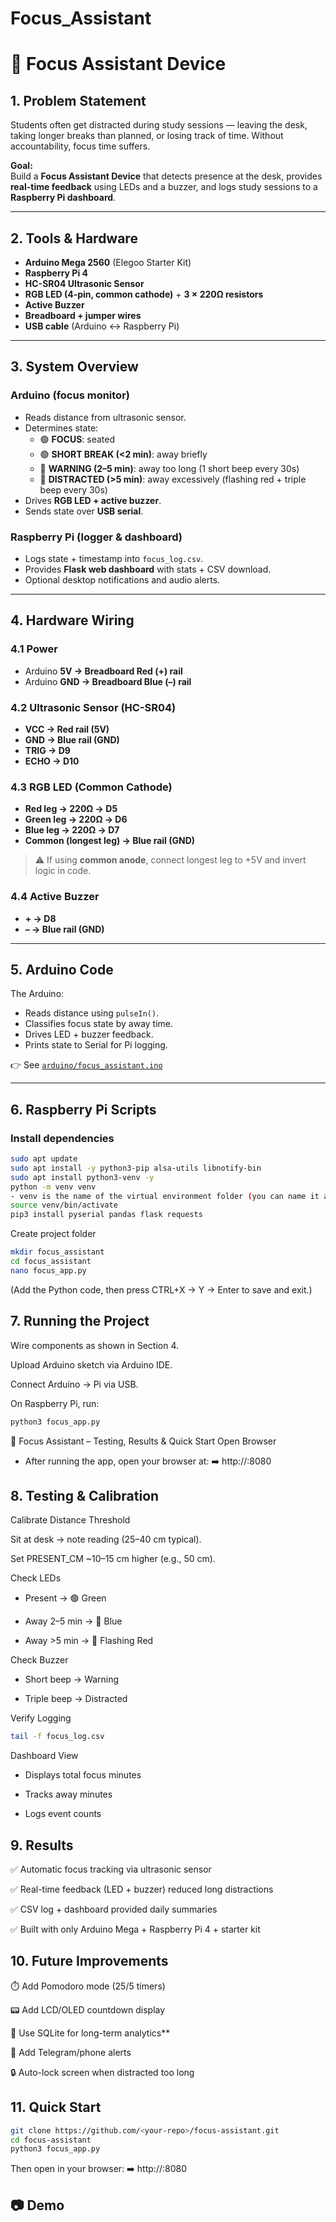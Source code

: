 # Focus_Assistant

# 🎯 Focus Assistant Device

## 1. Problem Statement
Students often get distracted during study sessions — leaving the desk, taking longer breaks than planned, or losing track of time. Without accountability, focus time suffers.

**Goal:**  
Build a **Focus Assistant Device** that detects presence at the desk, provides **real-time feedback** using LEDs and a buzzer, and logs study sessions to a **Raspberry Pi dashboard**.

---

## 2. Tools & Hardware
- **Arduino Mega 2560** (Elegoo Starter Kit)
- **Raspberry Pi 4**
- **HC-SR04 Ultrasonic Sensor**
- **RGB LED (4-pin, common cathode)** + **3 × 220Ω resistors**
- **Active Buzzer**
- **Breadboard + jumper wires**
- **USB cable** (Arduino ↔ Raspberry Pi)

---

## 3. System Overview

### Arduino (focus monitor)
- Reads distance from ultrasonic sensor.
- Determines state:
  - 🟢 **FOCUS**: seated
  - 🟢 **SHORT BREAK (<2 min)**: away briefly
  - 🔵 **WARNING (2–5 min)**: away too long (1 short beep every 30s)
  - 🔴 **DISTRACTED (>5 min)**: away excessively (flashing red + triple beep every 30s)
- Drives **RGB LED + active buzzer**.
- Sends state over **USB serial**.

### Raspberry Pi (logger & dashboard)
- Logs state + timestamp into `focus_log.csv`.
- Provides **Flask web dashboard** with stats + CSV download.
- Optional desktop notifications and audio alerts.

---

## 4. Hardware Wiring

### 4.1 Power
- Arduino **5V → Breadboard Red (+) rail**
- Arduino **GND → Breadboard Blue (–) rail**

### 4.2 Ultrasonic Sensor (HC-SR04)
- **VCC → Red rail (5V)**
- **GND → Blue rail (GND)**
- **TRIG → D9**
- **ECHO → D10**

### 4.3 RGB LED (Common Cathode)
- **Red leg → 220Ω → D5**
- **Green leg → 220Ω → D6**
- **Blue leg → 220Ω → D7**
- **Common (longest leg) → Blue rail (GND)**

> ⚠️ If using **common anode**, connect longest leg to +5V and invert logic in code.

### 4.4 Active Buzzer
- **+ → D8**
- **– → Blue rail (GND)**

---

## 5. Arduino Code
The Arduino:
- Reads distance using `pulseIn()`.
- Classifies focus state by away time.
- Drives LED + buzzer feedback.
- Prints state to Serial for Pi logging.

👉 See [`arduino/focus_assistant.ino`](arduino/focus_assistant.ino)

---

## 6. Raspberry Pi Scripts

### Install dependencies
```bash
sudo apt update
sudo apt install -y python3-pip alsa-utils libnotify-bin
sudo apt install python3-venv -y
python -m venv venv
- venv is the name of the virtual environment folder (you can name it anything)
source venv/bin/activate
pip3 install pyserial pandas flask requests
```

Create project folder
```bash
mkdir focus_assistant
cd focus_assistant
nano focus_app.py
```

(Add the Python code, then press CTRL+X → Y → Enter to save and exit.)

## 7. Running the Project

Wire components as shown in Section 4.

Upload Arduino sketch via Arduino IDE.

Connect Arduino → Pi via USB.

On Raspberry Pi, run:
```bash
python3 focus_app.py
```
🔧 Focus Assistant – Testing, Results & Quick Start
Open Browser

- After running the app, open your browser at:
➡️ http://<your-pi-ip>:8080

## 8. Testing & Calibration
Calibrate Distance Threshold

Sit at desk → note reading (25–40 cm typical).

Set PRESENT_CM ~10–15 cm higher (e.g., 50 cm).

Check LEDs

- Present → 🟢 Green

- Away 2–5 min → 🔵 Blue

- Away >5 min → 🔴 Flashing Red

Check Buzzer

- Short beep → Warning

- Triple beep → Distracted

Verify Logging

```bash
tail -f focus_log.csv
```

Dashboard View

- Displays total focus minutes

- Tracks away minutes

- Logs event counts

## 9. Results

✅ Automatic focus tracking via ultrasonic sensor

✅ Real-time feedback (LED + buzzer) reduced long distractions

✅ CSV log + dashboard provided daily summaries

✅ Built with only Arduino Mega + Raspberry Pi 4 + starter kit

## 10. Future Improvements

⏱️ Add Pomodoro mode (25/5 timers)

📟 Add LCD/OLED countdown display

💾 Use SQLite for long-term analytics**

📱 Add Telegram/phone alerts

🔒 Auto-lock screen when distracted too long

## 11. Quick Start
```bash
git clone https://github.com/<your-repo>/focus-assistant.git
cd focus-assistant
python3 focus_app.py
```

Then open in your browser:
➡️ http://<pi-ip>:8080


## 📷 Demo